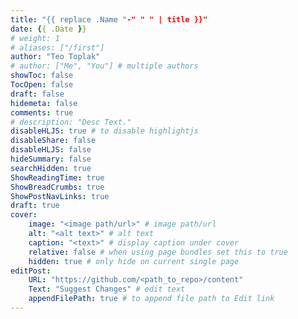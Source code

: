```yaml
---
title: "{{ replace .Name "-" " " | title }}"
date: {{ .Date }}
# weight: 1
# aliases: ["/first"]
author: "Teo Toplak"
# author: ["Me", "You"] # multiple authors
showToc: false
TocOpen: false
draft: false
hidemeta: false
comments: true
# description: "Desc Text."
disableHLJS: true # to disable highlightjs
disableShare: false
disableHLJS: false
hideSummary: false
searchHidden: true
ShowReadingTime: true
ShowBreadCrumbs: true
ShowPostNavLinks: true
draft: true
cover:
    image: "<image path/url>" # image path/url
    alt: "<alt text>" # alt text
    caption: "<text>" # display caption under cover
    relative: false # when using page bundles set this to true
    hidden: true # only hide on current single page
editPost:
    URL: "https://github.com/<path_to_repo>/content"
    Text: "Suggest Changes" # edit text
    appendFilePath: true # to append file path to Edit link
---
```


